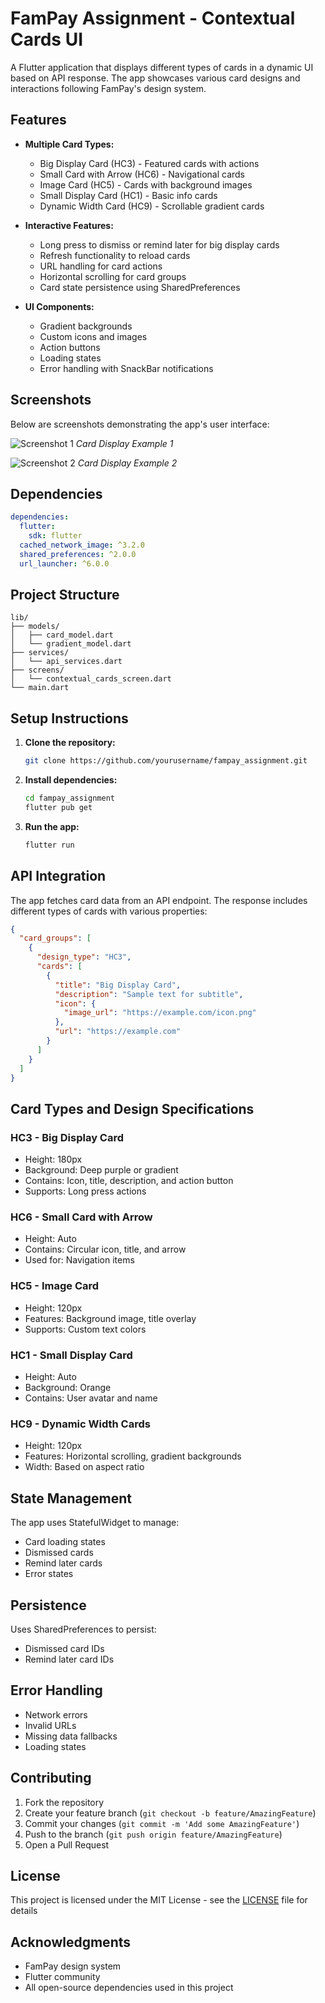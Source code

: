 
# FamPay Assignment - Contextual Cards UI

A Flutter application that displays different types of cards in a dynamic UI based on API response. The app showcases various card designs and interactions following FamPay's design system.

## Features

- **Multiple Card Types:**
  - Big Display Card (HC3) - Featured cards with actions
  - Small Card with Arrow (HC6) - Navigational cards
  - Image Card (HC5) - Cards with background images
  - Small Display Card (HC1) - Basic info cards
  - Dynamic Width Card (HC9) - Scrollable gradient cards

- **Interactive Features:**
  - Long press to dismiss or remind later for big display cards
  - Refresh functionality to reload cards
  - URL handling for card actions
  - Horizontal scrolling for card groups
  - Card state persistence using SharedPreferences

- **UI Components:**
  - Gradient backgrounds
  - Custom icons and images
  - Action buttons
  - Loading states
  - Error handling with SnackBar notifications

## Screenshots

Below are screenshots demonstrating the app's user interface:

![Screenshot 1](https://github.com/user-attachments/assets/d6517a63-20f0-4729-bd86-6ac6c4c89821)
*Card Display Example 1*

![Screenshot 2](https://github.com/user-attachments/assets/266af0b4-de1b-4e7d-9565-b4281569821f)
*Card Display Example 2*

## Dependencies

```yaml
dependencies:
  flutter:
    sdk: flutter
  cached_network_image: ^3.2.0
  shared_preferences: ^2.0.0
  url_launcher: ^6.0.0
```

## Project Structure

```
lib/
├── models/
│   ├── card_model.dart
│   └── gradient_model.dart
├── services/
│   └── api_services.dart
├── screens/
│   └── contextual_cards_screen.dart
└── main.dart
```

## Setup Instructions

1. **Clone the repository:**
   ```bash
   git clone https://github.com/yourusername/fampay_assignment.git
   ```

2. **Install dependencies:**
   ```bash
   cd fampay_assignment
   flutter pub get
   ```

3. **Run the app:**
   ```bash
   flutter run
   ```

## API Integration

The app fetches card data from an API endpoint. The response includes different types of cards with various properties:

```json
{
  "card_groups": [
    {
      "design_type": "HC3",
      "cards": [
        {
          "title": "Big Display Card",
          "description": "Sample text for subtitle",
          "icon": {
            "image_url": "https://example.com/icon.png"
          },
          "url": "https://example.com"
        }
      ]
    }
  ]
}
```

## Card Types and Design Specifications

### HC3 - Big Display Card
- Height: 180px
- Background: Deep purple or gradient
- Contains: Icon, title, description, and action button
- Supports: Long press actions

### HC6 - Small Card with Arrow
- Height: Auto
- Contains: Circular icon, title, and arrow
- Used for: Navigation items

### HC5 - Image Card
- Height: 120px
- Features: Background image, title overlay
- Supports: Custom text colors

### HC1 - Small Display Card
- Height: Auto
- Background: Orange
- Contains: User avatar and name

### HC9 - Dynamic Width Cards
- Height: 120px
- Features: Horizontal scrolling, gradient backgrounds
- Width: Based on aspect ratio

## State Management

The app uses StatefulWidget to manage:
- Card loading states
- Dismissed cards
- Remind later cards
- Error states

## Persistence

Uses SharedPreferences to persist:
- Dismissed card IDs
- Remind later card IDs

## Error Handling

- Network errors
- Invalid URLs
- Missing data fallbacks
- Loading states

## Contributing

1. Fork the repository
2. Create your feature branch (`git checkout -b feature/AmazingFeature`)
3. Commit your changes (`git commit -m 'Add some AmazingFeature'`)
4. Push to the branch (`git push origin feature/AmazingFeature`)
5. Open a Pull Request

## License

This project is licensed under the MIT License - see the [LICENSE](LICENSE) file for details

## Acknowledgments

- FamPay design system
- Flutter community
- All open-source dependencies used in this project

